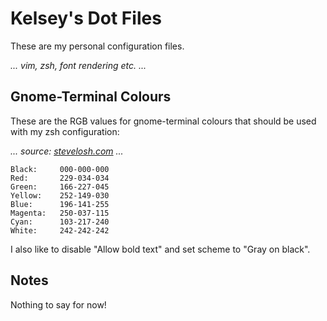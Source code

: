 Kelsey's Dot Files
==================

These are my personal configuration files.

_... vim, zsh, font rendering etc. ..._



Gnome-Terminal Colours
----------------------

These are the RGB values for gnome-terminal colours that should be used with my zsh configuration:

_... source: [stevelosh.com](http://stevelosh.com/blog/2009/03/candy-colored-terminal/) ..._

    Black:     000-000-000
    Red:       229-034-034
    Green:     166-227-045
    Yellow:    252-149-030
    Blue:      196-141-255
    Magenta:   250-037-115
    Cyan:      103-217-240
    White:     242-242-242

I also like to disable "Allow bold text" and set scheme to "Gray on black".



Notes
-----

Nothing to say for now!
